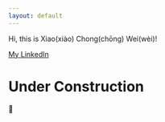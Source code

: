 ```yaml
---
layout: default
---
```


Hi, this is Xiao(xiào) Chong(chōng) Wei(wèi)!

<!-- [Another page](./another-page.html). -->
[My LinkedIn](https://www.linkedin.com/in/xiaochong-wei-558307200/)

# Under Construction
🚧


<!-- ### There's a horizontal rule below this.

* * * -->

<!-- ### Small image

![Octocat](https://github.githubassets.com/images/icons/emoji/octocat.png)

### Large image

![Branching](https://guides.github.com/activities/hello-world/branching.png) -->


<!-- ### Definition lists can be used with HTML syntax.

<dl>
<dt>Name</dt>
<dd>Godzilla</dd>
<dt>Born</dt>
<dd>1952</dd>
<dt>Birthplace</dt>
<dd>Japan</dd>
<dt>Color</dt>
<dd>Green</dd>
</dl> -->

<!-- ```
Long, single-line code blocks should not wrap. They should horizontally scroll if they are too long. This line should be long enough to demonstrate this.
```

```
The final element.
``` -->
